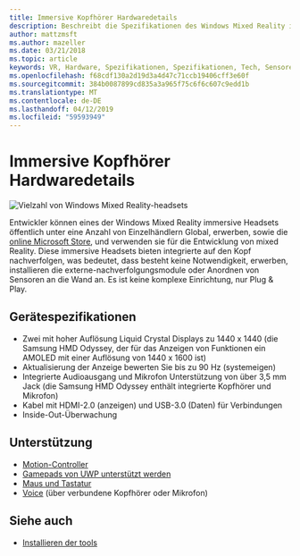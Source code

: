 ```yaml
---
title: Immersive Kopfhörer Hardwaredetails
description: Beschreibt die Spezifikationen des Windows Mixed Reality immersive Headsets, VR mit Inside-Out-Überwachung (keine externen Setup erforderlich) bereitstellen.
author: mattzmsft
ms.author: mazeller
ms.date: 03/21/2018
ms.topic: article
keywords: VR, Hardware, Spezifikationen, Spezifikationen, Tech, Sensoren, Speicherverfahrens, anzeigen
ms.openlocfilehash: f68cdf130a2d19d3a4d47c71ccb19406cff3e60f
ms.sourcegitcommit: 384b0087899cd835a3a965f75c6f6c607c9edd1b
ms.translationtype: MT
ms.contentlocale: de-DE
ms.lasthandoff: 04/12/2019
ms.locfileid: "59593949"
---
```

# <a name="immersive-headset-hardware-details"></a>Immersive Kopfhörer Hardwaredetails

![Vielzahl von Windows Mixed Reality-headsets](images/MR-headsets.png)

Entwickler können eines der Windows Mixed Reality immersive Headsets öffentlich unter eine Anzahl von Einzelhändlern Global, erwerben, sowie die [online Microsoft Store](https://www.microsoft.com/store/collections/VRandMixedrealityheadsets), und verwenden sie für die Entwicklung von mixed Reality. Diese immersive Headsets bieten integrierte auf den Kopf nachverfolgen, was bedeutet, dass besteht keine Notwendigkeit, erwerben, installieren die externe-nachverfolgungsmodule oder Anordnen von Sensoren an die Wand an. Es ist keine komplexe Einrichtung, nur Plug & Play.

## <a name="device-specifications"></a>Gerätespezifikationen
* Zwei mit hoher Auflösung Liquid Crystal Displays zu 1440 x 1440 (die Samsung HMD Odyssey, der für das Anzeigen von Funktionen ein AMOLED mit einer Auflösung von 1440 x 1600 ist)
* Aktualisierung der Anzeige bewerten Sie bis zu 90 Hz (systemeigen)
* Integrierte Audioausgang und Mikrofon Unterstützung von über 3,5 mm Jack (die Samsung HMD Odyssey enthält integrierte Kopfhörer und Mikrofon)
* Kabel mit HDMI-2.0 (anzeigen) und USB-3.0 (Daten) für Verbindungen
* Inside-Out-Überwachung

## <a name="input-support"></a>Unterstützung
* [Motion-Controller](motion-controllers.md)
* [Gamepads von UWP unterstützt werden](hardware-accessories.md)
* [Maus und Tastatur](hardware-accessories.md)
* [Voice](voice-input.md) (über verbundene Kopfhörer oder Mikrofon)

## <a name="see-also"></a>Siehe auch
* [Installieren der tools](install-the-tools.md)

